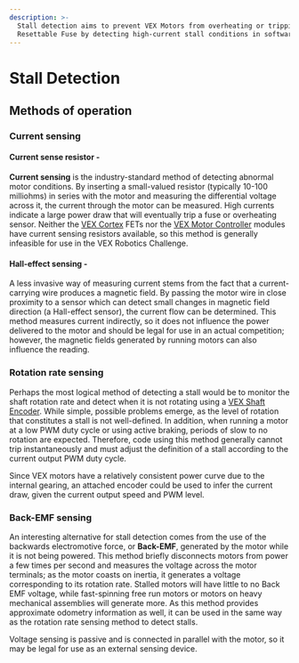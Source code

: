 ```yaml
---
description: >-
  Stall detection aims to prevent VEX Motors from overheating or tripping a
  Resettable Fuse by detecting high-current stall conditions in software.
---
```


# Stall Detection

## Methods of operation

### Current sensing

#### Current sense resistor - 

**Current sensing** is the industry-standard method of detecting abnormal motor conditions. By inserting a small-valued resistor \(typically 10-100 milliohms\) in series with the motor and measuring the differential voltage across it, the current through the motor can be measured. High currents indicate a large power draw that will eventually trip a fuse or overheating sensor. Neither the [VEX Cortex](https://phabricator.purduesigbots.com/w/ee/vex_cortex/) FETs nor the [VEX Motor Controller](../electronics/motor-controller.md) modules have current sensing resistors available, so this method is generally infeasible for use in the VEX Robotics Challenge.

#### Hall-effect sensing - 

A less invasive way of measuring current stems from the fact that a current-carrying wire produces a magnetic field. By passing the motor wire in close proximity to a sensor which can detect small changes in magnetic field direction \(a Hall-effect sensor\), the current flow can be determined. This method measures current indirectly, so it does not influence the power delivered to the motor and should be legal for use in an actual competition; however, the magnetic fields generated by running motors can also influence the reading.

### Rotation rate sensing

Perhaps the most logical method of detecting a stall would be to monitor the shaft rotation rate and detect when it is not rotating using a [VEX Shaft Encoder](../electronics/vex-electronics/vex-sensors/encoder.md). While simple, possible problems emerge, as the level of rotation that constitutes a stall is not well-defined. In addition, when running a motor at a low PWM duty cycle or using active braking, periods of slow to no rotation are expected. Therefore, code using this method generally cannot trip instantaneously and must adjust the definition of a stall according to the current output PWM duty cycle. 

Since VEX motors have a relatively consistent power curve due to the internal gearing, an attached encoder could be used to infer the current draw, given the current output speed and PWM level.

### Back-EMF sensing

An interesting alternative for stall detection comes from the use of the backwards electromotive force, or **Back-EMF**, generated by the motor while it is not being powered. This method briefly disconnects motors from power a few times per second and measures the voltage across the motor terminals; as the motor coasts on inertia, it generates a voltage corresponding to its rotation rate. Stalled motors will have little to no Back EMF voltage, while fast-spinning free run motors or motors on heavy mechanical assemblies will generate more. As this method provides approximate odometry information as well, it can be used in the same way as the rotation rate sensing method to detect stalls.

Voltage sensing is passive and is connected in parallel with the motor, so it may be legal for use as an external sensing device. 

